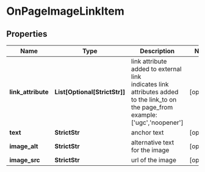 # OnPageImageLinkItem


## Properties

| Name | Type | Description | Notes |
|------------ | ------------- | ------------- | -------------|
**link_attribute** | **List[Optional[StrictStr]]** | link attribute added to external link<br>indicates link attributes added to the link_to on the page_from<br>example:<br>['ugc','noopener'] |[optional]|
**text** | **StrictStr** | anchor text |[optional]|
**image_alt** | **StrictStr** | alternative text for the image |[optional]|
**image_src** | **StrictStr** | url of the image |[optional]|